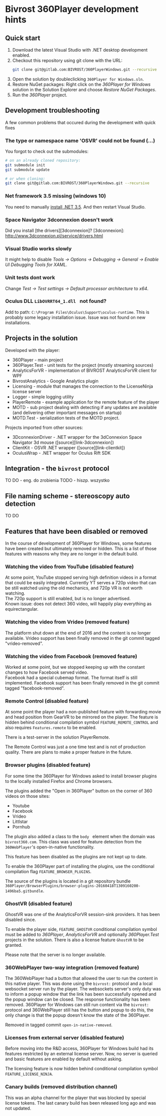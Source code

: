 Bivrost 360Player development hints
===================================

Quick start
-----------

1. Download the latest Visual Studio with .NET desktop development enabled.
2. Checkout this repository using git clone with the URL:
   ```bash
   git clone git@gitlab.com:BIVROST/360PlayerWindows.git --recursive
   ```
3. Open the solution by doubleclicking `360Player for Windows.sln`.
4. Restore NuGet packages:
   Right click on the *360Player for Windows* solution in the Solution Explorer and choose *Restore NuGet Packages*.
5. Run the *360Player* project. 


Development troubleshooting
---------------------------


A few common problems that occured during the development with quick fixes


### The type or namespace name 'OSVR' could not be found (...)

You forgot to check out the submodules:

```bash
# on an already cloned repository:
git submodule init
git submodule update

# or when cloning:
git clone git@gitlab.com:BIVROST/360PlayerWindows.git --recursive
```


### Net framework 3.5 missing (windows 10)

You need to manually [install .NET 3.5][net-35].
And then restart Visual Studio.

[net-35]: https://answers.microsoft.com/en-us/insider/forum/insider_wintp-insider_install/how-to-instal-net-framework-35-on-windows-10/450b3ba6-4d19-45ae-840e-78519f36d7a4?auth=1


### Space Navigator 3dconnexion doesn't work

Did you install [the drivers][3dconnexion]?
[3dconnexion]: http://www.3dconnexion.pl/service/drivers.html


### Visual Studio works slowly

It might help to disable *Tools -> Options -> Debugging -> General -> Enable UI Debugging Tools for XAML*.


### Unit tests dont work

Change *Test -> Test settings -> Default processor architecture* to *x64*.


### Oculus DLL `LibOVRRT64_1.dll ` not found?

Add to path: `C:\Program Files\Oculus\Support\oculus-runtime`.
This is probably some legacy installation issue.
Issue was not found on new installations.



Projects in the solution
-------------------------

Developed with the player:
* 360Player - main project
* 360Player.Test - unit tests for the project (mostly streaming sources)
* AnalyticsForVR - implementation of BIVROST AnalyticsForVR client for WPF
* BivrostAnalytics - Google Analytics plugin
* Licensing - module that manages the connection to the LicenseNinja license server
* Logger - simple logging utility
* PlayerRemote - example application for the remote feature of the player
* MOTD - sub project dealing with detecting if any updates are available (and delivering other important messages on startup)
* MOTD.Test - serialization tests of the MOTD project.

Projects imported from other sources:
* 3DconnexionDriver - .NET wrapper for the 3dConnexion Space Navigator 3d mouse ([source][link-3dconnexion])
* ClientKit - OSVR .NET wrapper ([source][link-clientkit])
* OculusWrap - .NET wrapper for Oculus Rift SDK



Integration - the `bivrost` protocol
------------------------------------

TO DO - eng. do zrobienia
TODO - hiszp. wszystko



File naming scheme - stereoscopy auto detection
-----------------------------------------------

TO DO



Features that have been disabled or removed
-------------------------------------------

In the course of development of 360Player for Windows, some features have been created but ultimately removed or hidden.
This is a list of those features with reasons why they are no longer in the default build.


### Watching the video from YouTube (disabled feature)
At some point, YouTube stopped serving high definition videos in a format that could be easily integrated. 
Currently YT serves a 720p video that can be still watched using the old mechanics, and 720p VR is not worth watching.   
The 720p support is still enabled, but is no longer advertised.  
Known issue: does not detect 360 video, will happily play everything as equirectangular.


### Watching the video from Vrideo (removed feature)
The platform shut down at the end of 2016 and the content is no longer available.
Vrideo support has been finally removed in the git commit tagged "vrideo-removed".


### Watching the video from Facebook (removed feature)
Worked at some point, but we stopped keeping up with the constant changes to how Facebook served video.  
Facebook had a special cubemap format. The format itself is still implemented.
Facebook support has been finally removed in the git commit tagged "facebook-removed".


### Remote Control (disabled feature)
At some point the player had a non-published feature with forwarding movie and head position from GearVR to be mirrored on the player.
The feature is hidden behind conditional compilation symbol `FEATURE_REMOTE_CONTROL` and also requires `Features.remote` to be enabled.

There is a test-server in the solution PlayerRemote.  

The Remote Control was just a one time test and is not of production quality.
There are plans to make a proper feature in the future.


### Browser plugins (disabled feature)
For some time the 360Player for Windows asked to install browser plugins to the locally installed Firefox and Chrome browsers.

The plugins added the "Open in 360Player" button on the corner of 360 videos on those sites:
* Youtube
* Facebook
* Vrideo
* Littlstar
* Pornhub

The plugin also added a class to the `body ` element when the domain was `bivrost360.com`. This class was used for feature detection from the `360WebPlayer`'s open-in-native functionality.

This feature has been disabled as the plugins are not kept up to date.

To enable the 360Player part of installing the plugins, use the conditional compilation flag `FEATURE_BROWSER_PLUGINS`. 

The source of the plugins is located in a git repository bundle `360Player/BrowserPlugins/browser-plugins-20160418T1309160200-1496ba5.gitbundle`.


### GhostVR (disabled feature)

GhostVR was one of the AnalyticsForVR session-sink providers. 
It has been disabled since.

To enable the player side, `FEATURE_GHOSTVR` conditional compilation symbol must be added to *360Player*, *AnalyticsForVR* and optionally *360Player.Test* projects in the solution.
There is also a license feature `GhostVR` to be granted.

Please note that the server is no longer available.


### 360WebPlayer two-way integration (removed feature)
The 360WebPlayer had a button that allowed the user to run the content in this native player. 
This was done using the `bivrost:` protocol and a local websocket server run by the player.
The websockets server's only duty was to inform a popup window that the link has been successfully opened and the popup window can be closed. 
The response functionality has been removed.
360Player for Windows can still run content via the `bivrost:` protocol and 360WebPlayer still has the button and popup to do this, the only change is that the popup doesn't know the state of the 360Player.

Removed in tagged commit `open-in-native-removed`.


### Licenses from external server (disabled feature)

Before moving into the R&D access, 360Player for Windows build had its features restricted by an external license server.
Now, no server is queried and basic features are enabled by default without asking.

The licensing feature is now hidden behind conditional compilation symbol `FEATURE_LICENSE_NINJA`.


### Canary builds (removed distribution channel)

This was an alpha channel for the player that was blocked by special license tokens. 
The last canary build has been released long ago and was not updated.
